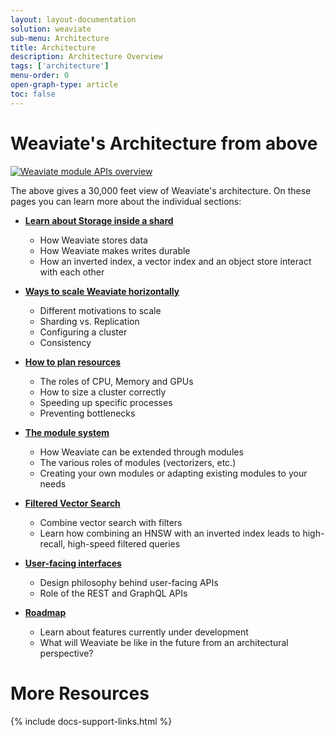 ```yaml
---
layout: layout-documentation
solution: weaviate
sub-menu: Architecture
title: Architecture
description: Architecture Overview
tags: ['architecture']
menu-order: 0
open-graph-type: article
toc: false
---
```


# Weaviate's Architecture from above

[![Weaviate module APIs overview](/img/weaviate-architecture-overview.svg "Weaviate System and Architecture Overview")](/img/weaviate-architecture-overview.svg)

The above gives a 30,000 feet view of Weaviate's architecture. On these pages
you can learn more about the individual sections:

* **[Learn about Storage inside a shard](storage.html)**
  * How Weaviate stores data
  * How Weaviate makes writes durable
  * How an inverted index, a vector index and an object store interact with each other

* **[Ways to scale Weaviate horizontally](cluster.html)**
  * Different motivations to scale
  * Sharding vs. Replication
  * Configuring a cluster
  * Consistency

* **[How to plan resources](resources.html)**
  * The roles of CPU, Memory and GPUs
  * How to size a cluster correctly
  * Speeding up specific processes
  * Preventing bottlenecks

* **[The module system](../modules)**
  * How Weaviate can be extended through modules
  * The various roles of modules (vectorizers, etc.)
  * Creating your own modules or adapting existing modules to your needs

* **[Filtered Vector Search](prefiltering.html)**
  * Combine vector search with filters
  * Learn how combining an HNSW with an inverted index leads to high-recall, high-speed filtered queries


* **[User-facing interfaces](interface.html)**
  * Design philosophy behind user-facing APIs
  * Role of the REST and GraphQL APIs

* **[Roadmap](roadmap.html)**
  * Learn about features currently under development
  * What will Weaviate be like in the future from an architectural perspective?


# More Resources

{% include docs-support-links.html %}
